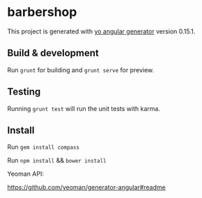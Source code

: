 # barbershop
This project is generated with [yo angular generator](https://github.com/yeoman/generator-angular)
version 0.15.1.

## Build & development

Run `grunt` for building and `grunt serve` for preview.

## Testing

Running `grunt test` will run the unit tests with karma.

## Install

Run `gem install compass`

Run `npm install` && `bower install`

Yeoman API:

https://github.com/yeoman/generator-angular#readme
